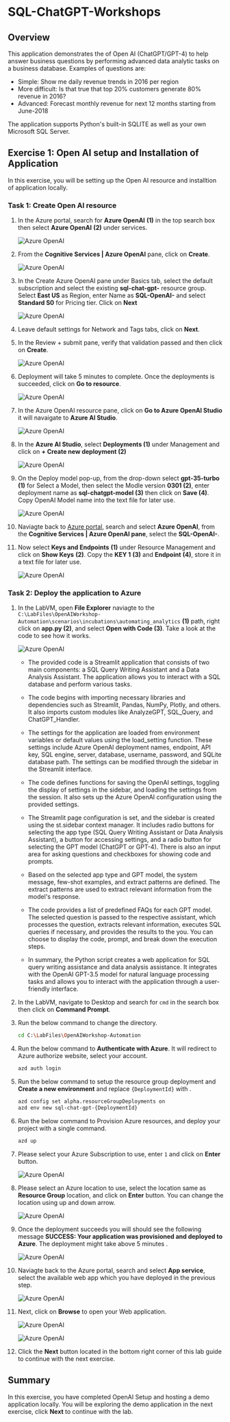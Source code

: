 # SQL-ChatGPT-Workshops

## Overview

This application demonstrates the of Open AI (ChatGPT/GPT-4) to help answer business questions by performing advanced data analytic tasks on a business database. Examples of questions are:

 * Simple: Show me daily revenue trends in 2016 per region
 * More difficult: Is that true that top 20% customers generate 80% revenue in 2016?
 * Advanced: Forecast monthly revenue for next 12 months starting from June-2018

The application supports Python's built-in SQLITE as well as your own Microsoft SQL Server.

## Exercise 1: Open AI setup and Installation of Application

In this exercise, you will be setting up the Open AI resource and installtion of application locally.

### Task 1: Create Open AI resource

1. In the Azure portal, search for **Azure OpenAI** **(1)** in the top search box then select **Azure OpenAI** **(2)** under services.

   ![](images/search-openai.png "Azure OpenAI")
   
1. From the **Cognitive Services | Azure OpenAI** pane, click on **Create**.

   ![](images/select-openai.png "Azure OpenAI")
   
1. In the Create Azure OpenAI pane under Basics tab, select the default subscription and select the existing **sql-chat-gpt-<inject key="Deployment ID" enableCopy="false"/>** resource group. Select **East US** as Region, enter Name as **SQL-OpenAI-<inject key="Deployment ID" enableCopy="false"/>** and select **Standard S0** for Pricing tier. Click on **Next**

   ![](images/create-openai-basics.png "Azure OpenAI")
   
1. Leave default settings for Network and Tags tabs, click on **Next**.

1. In the Review + submit pane, verify that validation passed and then click on **Create**.

   ![](images/create-openai-validate.png "Azure OpenAI")
   
1. Deployment will take 5 minutes to complete. Once the deployments is succeeded, click on **Go to resource**.

   ![](images/gotoresource.png "Azure OpenAI")
   
1. In the Azure OpenAI resource pane, click on **Go to Azure OpenAI Studio** it will navaigate to **Azure AI Studio**.

   ![](images/azureaIstudio.png "Azure OpenAI")
   
1. In the **Azure AI Studio**, select **Deployments (1)** under Management and click on **+ Create new deployment (2)**    
   
   ![](images/azureaIstudiodep.png "Azure OpenAI")
   
1.  On the Deploy model pop-up, from the drop-down select **gpt-35-turbo (1)** for Select a Model, then select the Modle version **0301 (2)**, enter deployment name as **sql-chatgpt-model (3)** then click on **Save (4)**. Copy OpenAI Model name into the text file for later use.
  
      ![](images/openai-create.png "Azure OpenAI")

1. Naviagte back to [Azure portal](http://portal.azure.com/), search and select **Azure OpenAI**, from the **Cognitive Services | Azure OpenAI pane**, select the **SQL-OpenAI-<inject key="Deployment ID" enableCopy="false"/>**.

1. Now select **Keys and Endpoints** **(1)** under Resource Management and click on **Show Keys** **(2)**. Copy the **KEY 1** **(3)** and **Endpoint** **(4)**, store it in a text file for later use.

   ![](images/openai-keys-ep.png "Azure OpenAI")
      
### Task 2: Deploy the application to Azure

1. In the LabVM, open **File Explorer** naviagte to the `C:\LabFiles\OpenAIWorkshop-Automation\scenarios\incubations\automating_analytics` **(1)** path, right click on **app.py (2)**, and select **Open with Code (3)**. Take a look at the code to see how it works.

   ![](images/file-select.png "Azure OpenAI")

   - The provided code is a Streamlit application that consists of two main components: a SQL Query Writing Assistant and a Data Analysis Assistant. The application allows you to interact with a SQL database and perform various tasks.

   - The code begins with importing necessary libraries and dependencies such as Streamlit, Pandas, NumPy, Plotly, and others. It also imports custom modules like AnalyzeGPT, SQL_Query, and ChatGPT_Handler.

   - The settings for the application are loaded from environment variables or default values using the load_setting function. These settings include Azure OpenAI deployment names, endpoint, API key, SQL engine, server, database, username, password, and SQLite database path. The settings can be modified through the sidebar in the Streamlit interface.

   - The code defines functions for saving the OpenAI settings, toggling the display of settings in the sidebar, and loading the settings from the session. It also sets up the Azure OpenAI configuration using the provided settings.

   - The Streamlit page configuration is set, and the sidebar is created using the st.sidebar context manager. It includes radio buttons for selecting the app type (SQL Query Writing Assistant or Data Analysis Assistant), a button for accessing settings, and a radio button for selecting the GPT model (ChatGPT or GPT-4). There is also an input area for asking questions and checkboxes for showing code and prompts.

   - Based on the selected app type and GPT model, the system message, few-shot examples, and extract patterns are defined. The extract patterns are used to extract relevant information from the model's response.

   - The code provides a list of predefined FAQs for each GPT model. The selected question is passed to the respective assistant, which processes the question, extracts relevant information, executes SQL queries if necessary, and provides the results to the you. You can choose to display the code, prompt, and break down the execution steps.
   
   - In summary, the Python script creates a web application for SQL query writing assistance and data analysis assistance. It integrates with the OpenAI GPT-3.5 model for natural language processing tasks and allows you to interact with the application through a user-friendly interface.
      
2. In the LabVM, navigate to Desktop and search for `cmd` in the search box then click on **Command Prompt**.

3. Run the below command to change the directory.

   ```bash
   cd C:\LabFiles\OpenAIWorkshop-Automation
   ```

4. Run the below command to **Authenticate with Azure**. It will redirect to Azure authorize website, select your account.

   ```bash
   azd auth login
   ```

5. Run the below command to setup the resource group deployment and **Create a new environment** and replace `{DeploymentId}` with **<inject key="Deployment ID" enableCopy="false"/>**.

   ```bash
   azd config set alpha.resourceGroupDeployments on
   azd env new sql-chat-gpt-{DeploymentId}
   ```

6. Run the below command to Provision Azure resources, and deploy your project with a single command.

   ```bash
   azd up
   ```

7. Please select your Azure Subscription to use, enter `1` and click on **Enter** button.

      ![](images/app-sub.png "Azure OpenAI")

8. Please select an Azure location to use, select the location same as **Resource Group** location, and click on **Enter** button. You can change the location using up and down arrow.

      ![](images/app-location.png "Azure OpenAI")

9. Once the deployment succeeds you will should see the following message **SUCCESS: Your application was provisioned and deployed to Azure**. The deployment might take above 5 minutes .

      ![](images/app-deployment-output.png "Azure OpenAI")

10. Naviagte back to the Azure portal, search and select **App service**, select the available web app which you have deployed in the previous step.

      ![](images/app-service-select.png "Azure OpenAI")

11. Next, click on **Browse** to open your Web application.

      ![](images/webapp.png "Azure OpenAI")
      
      ![](images/webapp1.png "Azure OpenAI")

12. Click the **Next** button located in the bottom right corner of this lab guide to continue with the next exercise.

## Summary

In this exercise, you have completed OpenAI Setup and hosting a demo application locally. You will be exploring the demo application in the next exercise, click **Next** to continue with the lab.
   
